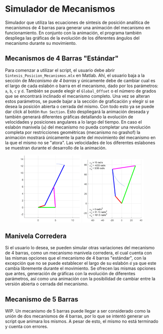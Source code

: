 # Simulador de Mecanismos

Simulador que utiliza las ecuaciones de síntesis de posición analítica de mecanismos de 4 barras para generar una animación del mecanismo en funcionamiento. En conjunto con la animación, el programa también despliega las gráficas de la evolución de los diferentes ángulos del mecanismo durante su movimiento.

## Mecanismos de 4 Barras "Estándar"

Para comenzar a utilizar el script, el usuario debe abrir `Sintesis_Posicion_Mecanismos.mlx` en Matlab. Ahí, el usuario baja a la sección de *Mecanismo de 4 barras* y únicamente debe de cambiar cual es el largo de cada eslabón o barra en el mecanismo, dado por los parámetros: `a`, `b`, `c` y `d`. También se puede elegir el `Global_Offset` o el número de grados que se encontrará inclinado el mecanismo completo. Una vez se alteran estos parámetros, se puede bajar a la sección de graficación y elegir si se desea la posición abierta o cerrada del mismo. Con todo esto ya se puede dar click al botón `Run Section`. Esto despliegará la animación deseada y también generará diferentes gráficas detallando la evolución de velocidades y posiciones angulares a lo largo del tiempo. En caso el eslabón manivela (`a`) del mecanismo no pueda completar una revolución completa por restricciones geométricas (mecanismo no grashof) la animación mostrará únicamente la parte del movimiento del mecanismo en la que el mismo no se "atora". Las velocidades de los diferentes eslabones se muestran durante el desarrollo de la animación.

<p align="center">
   <img src="./Media/Animacion1.gif" width="40%" />
   <img src="./Media/Animacion2.gif" width="40%" /> 
</p>

## Manivela Corredera

Si el usuario lo desea, se pueden simular otras variaciones del mecanismo de 4 barras, como un mecanismo manivela corredera, el cual cuenta con las mismas opciones que el mecanismo de 4 barras "estándar", con la excepción que no se puede establecer el largo de su eslabón `d` ya que este cambia libremente durante el movimiento. Se ofrecen las mismas opciones que antes, generación de gráficas con la evolución de diferentes parámetros, así como una animación con la posibilidad de cambiar entre la versión abierta o cerrada del mecanismo.

## Mecanismo de 5 Barras

WIP. Un mecanismo de 5 barras puede llegar a ser considerado como la unión de dos mecanismos de 4 barras, por lo que se intentó generar un script que animara los mismos. A pesar de esto, el mismo no está terminado y cuenta con errores.
